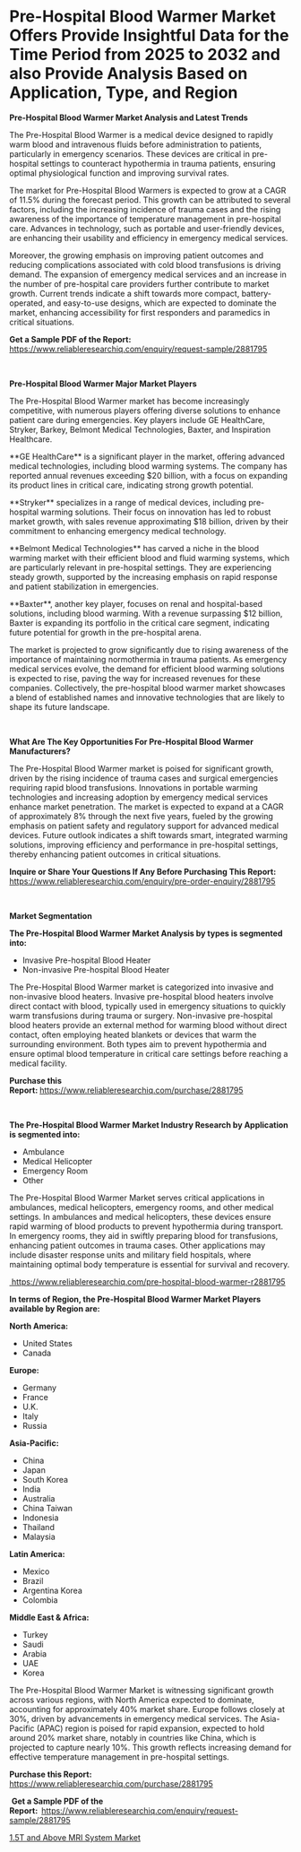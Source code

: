 <p><h1>Pre-Hospital Blood Warmer Market Offers Provide Insightful Data for the Time Period from 2025 to 2032 and also Provide Analysis Based on Application, Type, and Region</h1></p><p><strong>Pre-Hospital Blood Warmer Market Analysis and Latest Trends</strong></p>
<p><p>The Pre-Hospital Blood Warmer is a medical device designed to rapidly warm blood and intravenous fluids before administration to patients, particularly in emergency scenarios. These devices are critical in pre-hospital settings to counteract hypothermia in trauma patients, ensuring optimal physiological function and improving survival rates.</p><p>The market for Pre-Hospital Blood Warmers is expected to grow at a CAGR of 11.5% during the forecast period. This growth can be attributed to several factors, including the increasing incidence of trauma cases and the rising awareness of the importance of temperature management in pre-hospital care. Advances in technology, such as portable and user-friendly devices, are enhancing their usability and efficiency in emergency medical services.</p><p>Moreover, the growing emphasis on improving patient outcomes and reducing complications associated with cold blood transfusions is driving demand. The expansion of emergency medical services and an increase in the number of pre-hospital care providers further contribute to market growth. Current trends indicate a shift towards more compact, battery-operated, and easy-to-use designs, which are expected to dominate the market, enhancing accessibility for first responders and paramedics in critical situations.</p></p>
<p><strong>Get a Sample PDF of the Report:&nbsp;</strong> <a href="https://www.reliableresearchiq.com/enquiry/request-sample/2881795?utm_campaign=3318&utm_medium=2&utm_source=Github&utm_content=ia&utm_term=12032025&utm_id=pre-hospital-blood-warmer">https://www.reliableresearchiq.com/enquiry/request-sample/2881795</a></p>
<p>&nbsp;</p>
<p><strong>Pre-Hospital Blood Warmer Major Market Players</strong></p>
<p><p>The Pre-Hospital Blood Warmer market has become increasingly competitive, with numerous players offering diverse solutions to enhance patient care during emergencies. Key players include GE HealthCare, Stryker, Barkey, Belmont Medical Technologies, Baxter, and Inspiration Healthcare.</p><p>**GE HealthCare** is a significant player in the market, offering advanced medical technologies, including blood warming systems. The company has reported annual revenues exceeding $20 billion, with a focus on expanding its product lines in critical care, indicating strong growth potential.</p><p>**Stryker** specializes in a range of medical devices, including pre-hospital warming solutions. Their focus on innovation has led to robust market growth, with sales revenue approximating $18 billion, driven by their commitment to enhancing emergency medical technology.</p><p>**Belmont Medical Technologies** has carved a niche in the blood warming market with their efficient blood and fluid warming systems, which are particularly relevant in pre-hospital settings. They are experiencing steady growth, supported by the increasing emphasis on rapid response and patient stabilization in emergencies.</p><p>**Baxter**, another key player, focuses on renal and hospital-based solutions, including blood warming. With a revenue surpassing $12 billion, Baxter is expanding its portfolio in the critical care segment, indicating future potential for growth in the pre-hospital arena.</p><p>The market is projected to grow significantly due to rising awareness of the importance of maintaining normothermia in trauma patients. As emergency medical services evolve, the demand for efficient blood warming solutions is expected to rise, paving the way for increased revenues for these companies. Collectively, the pre-hospital blood warmer market showcases a blend of established names and innovative technologies that are likely to shape its future landscape.</p></p>
<p>&nbsp;</p>
<p><strong>What Are The Key Opportunities For Pre-Hospital Blood Warmer Manufacturers?</strong></p>
<p><p>The Pre-Hospital Blood Warmer market is poised for significant growth, driven by the rising incidence of trauma cases and surgical emergencies requiring rapid blood transfusions. Innovations in portable warming technologies and increasing adoption by emergency medical services enhance market penetration. The market is expected to expand at a CAGR of approximately 8% through the next five years, fueled by the growing emphasis on patient safety and regulatory support for advanced medical devices. Future outlook indicates a shift towards smart, integrated warming solutions, improving efficiency and performance in pre-hospital settings, thereby enhancing patient outcomes in critical situations.</p></p>
<p><strong>Inquire or Share Your Questions If Any Before Purchasing This Report:</strong> <a href="https://www.reliableresearchiq.com/enquiry/pre-order-enquiry/2881795?utm_campaign=3318&utm_medium=2&utm_source=Github&utm_content=ia&utm_term=12032025&utm_id=pre-hospital-blood-warmer">https://www.reliableresearchiq.com/enquiry/pre-order-enquiry/2881795</a></p>
<p>&nbsp;</p>
<p><strong>Market Segmentation</strong></p>
<p><strong>The Pre-Hospital Blood Warmer Market Analysis by types is segmented into:</strong></p>
<p><ul><li>Invasive Pre-hospital Blood Heater</li><li>Non-invasive Pre-hospital Blood Heater</li></ul></p>
<p><p>The Pre-Hospital Blood Warmer market is categorized into invasive and non-invasive blood heaters. Invasive pre-hospital blood heaters involve direct contact with blood, typically used in emergency situations to quickly warm transfusions during trauma or surgery. Non-invasive pre-hospital blood heaters provide an external method for warming blood without direct contact, often employing heated blankets or devices that warm the surrounding environment. Both types aim to prevent hypothermia and ensure optimal blood temperature in critical care settings before reaching a medical facility.</p></p>
<p><strong>Purchase this Report:&nbsp;</strong><a href="https://www.reliableresearchiq.com/purchase/2881795?utm_campaign=3318&utm_medium=2&utm_source=Github&utm_content=ia&utm_term=12032025&utm_id=pre-hospital-blood-warmer">https://www.reliableresearchiq.com/purchase/2881795</a></p>
<p>&nbsp;</p>
<p><strong>The Pre-Hospital Blood Warmer Market Industry Research by Application is segmented into:</strong></p>
<p><ul><li>Ambulance</li><li>Medical Helicopter</li><li>Emergency Room</li><li>Other</li></ul></p>
<p><p>The Pre-Hospital Blood Warmer Market serves critical applications in ambulances, medical helicopters, emergency rooms, and other medical settings. In ambulances and medical helicopters, these devices ensure rapid warming of blood products to prevent hypothermia during transport. In emergency rooms, they aid in swiftly preparing blood for transfusions, enhancing patient outcomes in trauma cases. Other applications may include disaster response units and military field hospitals, where maintaining optimal body temperature is essential for survival and recovery.</p></p>
<p><a href="https://www.reliableresearchiq.com/pre-hospital-blood-warmer-r2881795?utm_campaign=3318&utm_medium=2&utm_source=Github&utm_content=ia&utm_term=12032025&utm_id=pre-hospital-blood-warmer">&nbsp;https://www.reliableresearchiq.com/pre-hospital-blood-warmer-r2881795</a></p>
<p><strong>In terms of Region, the Pre-Hospital Blood Warmer Market Players available by Region are:</strong></p>
<p>
    <p> <strong> North America: </strong>
        <ul>
            <li>United States</li>
            <li>Canada</li>
        </ul>
        </p> 
    <p> <strong> Europe: </strong>
        <ul>
            <li>Germany</li>
            <li>France</li>
            <li>U.K.</li>
            <li>Italy</li>
            <li>Russia</li>
        </ul>
        </p> 
    <p> <strong> Asia-Pacific: </strong>
        <ul>
            <li>China</li>
            <li>Japan</li>
            <li>South Korea</li>
            <li>India</li>
            <li>Australia</li>
            <li>China Taiwan</li>
            <li>Indonesia</li>
            <li>Thailand</li>
            <li>Malaysia</li>
        </ul>
        </p> 
    <p> <strong> Latin America: </strong>
        <ul>
            <li>Mexico</li>
            <li>Brazil</li>
            <li>Argentina Korea</li>
            <li>Colombia</li>
        </ul>
        </p> 
    <p> <strong> Middle East & Africa: </strong>
        <ul>
            <li>Turkey</li>
            <li>Saudi</li>
            <li>Arabia</li>
            <li>UAE</li>
            <li>Korea</li>
        </ul>
    </p>
    </p>
<p><p>The Pre-Hospital Blood Warmer Market is witnessing significant growth across various regions, with North America expected to dominate, accounting for approximately 40% market share. Europe follows closely at 30%, driven by advancements in emergency medical services. The Asia-Pacific (APAC) region is poised for rapid expansion, expected to hold around 20% market share, notably in countries like China, which is projected to capture nearly 10%. This growth reflects increasing demand for effective temperature management in pre-hospital settings.</p></p>
<p><strong>Purchase this Report: </strong><a href="https://www.reliableresearchiq.com/purchase/2881795?utm_campaign=3318&utm_medium=2&utm_source=Github&utm_content=ia&utm_term=12032025&utm_id=pre-hospital-blood-warmer">https://www.reliableresearchiq.com/purchase/2881795</a></p>
<p>&nbsp;<strong>Get a Sample PDF of the Report:&nbsp;&nbsp;</strong><a href="https://www.reliableresearchiq.com/enquiry/request-sample/2881795?utm_campaign=3318&utm_medium=2&utm_source=Github&utm_content=ia&utm_term=12032025&utm_id=pre-hospital-blood-warmer">https://www.reliableresearchiq.com/enquiry/request-sample/2881795</a></p>
<p><strong></strong></p>
<p><p><a href="https://github.com/geyangvayora/Market-Research-Report-List-1/blob/main/15t-and-above-mri-system-market.md?utm_campaign=3318&utm_medium=2&utm_source=Github&utm_content=ia&utm_term=12032025&utm_id=pre-hospital-blood-warmer">1.5T and Above MRI System Market</a></p></p>